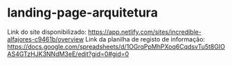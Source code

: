 # landing-page-arquitetura
Link do site disponibilizado: https://app.netlify.com/sites/incredible-alfajores-c9461b/overview
Link da planilha de registo de informação: https://docs.google.com/spreadsheets/d/1OGrqPpMhPXoq6CqdsvTu5t8GIOAS4GTzHJK3NNdM3eE/edit?gid=0#gid=0
